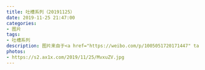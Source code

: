 ```yaml
---
title: 吐槽系列（20191125）
date: 2019-11-25 21:47:00
categories:
- 图片
tags:
- 吐槽系列
description: 图片来自于<a href="https://weibo.com/p/1005051720171447" target="_blank">quanmmmmm</a><br/> “今日份吐槽：点外卖的时候看见，心想这牌子不是特别火爆吗还有代购那种，点进去一看原来害有这种呐？”
photos: 
- https://s2.ax1x.com/2019/11/25/MvxuZV.jpg
---
```

